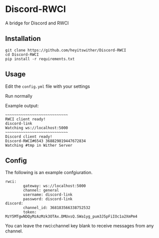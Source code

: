 # Discord-RWCI
A bridge for Discord and RWCI

## Installation

```
git clone https://github.com/heyitswither/Discord-RWCI
cd Discord-RWCI
pip install -r requirements.txt
```

## Usage

Edit the `config.yml` file with your settings

Run normally

Example output:

```
~~~~~~~~~~~~~~~~~~~~~~~~~~~~
RWCI client ready!
discord-link
Watching ws://localhost:5000
~~~~~~~~~~~~~~~~~~~~~~~~~~~~
Discord client ready!
Discord-RWCI#6543 368829819447672834
Watching #tmp in Wither Server
```

## Config

The following is an example confgiuration.

```
rwci:
        gateway: ws://localhost:5000
        channel: general
        username: discord-link
        password: discord-link
discord:
        channel_id: 368183566338752532
        token: MzY5MTgwNDQyMzAzMzk3OTAx.DMUxsQ.SWa1yg_pum3J5pFiIOc1a2XmPm4
```

You can leave the rwci:channel key blank to receive messages from any channel.
